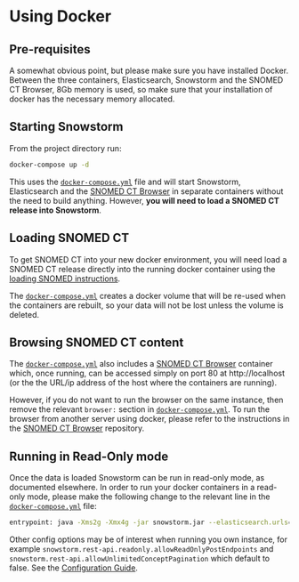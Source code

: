 # Using Docker

## Pre-requisites

A somewhat obvious point, but please make sure you have installed Docker. Between the three containers, Elasticsearch, Snowstorm and the SNOMED CT Browser, 8Gb memory is used, so make sure that your installation of docker has the necessary memory allocated.

## Starting Snowstorm

From the project directory run:

```bash
docker-compose up -d
```

This uses the [`docker-compose.yml`](../docker-compose.yml) file and will start Snowstorm,  Elasticsearch and the [SNOMED CT Browser](https://github.com/IHTSDO/sct-browser-frontend) in separate containers without the need to build anything. However, **you will need to load a SNOMED CT release into Snowstorm**.

## Loading SNOMED CT

To get SNOMED CT into your new docker environment, you will need load a SNOMED CT release directly into the running docker container using the [loading SNOMED instructions](loading-snomed.md).

The [`docker-compose.yml`](../docker-compose.yml) creates a docker volume that will be re-used when the containers are rebuilt, so your data will not be lost unless the volume is deleted.

## Browsing SNOMED CT content

The [`docker-compose.yml`](../docker-compose.yml) also includes a [SNOMED CT Browser](https://github.com/IHTSDO/sct-browser-frontend) container which, once running, can be accessed simply on port 80 at http://localhost (or the the URL/ip address of the host where the containers are running).

However, if you do not want to run the browser on the same instance, then remove the relevant `browser:` section in [`docker-compose.yml`](../docker-compose.yml). To run the browser from another server using docker, please refer to the instructions in the [SNOMED CT Browser](https://github.com/IHTSDO/sct-browser-frontend) repository.

## Running in Read-Only mode

Once the data is loaded Snowstorm can be run in read-only mode, as documented elsewhere. In order to run your docker containers in a read-only mode, please make the following change to the relevant line in the [`docker-compose.yml`](../docker-compose.yml) file:

```bash
entrypoint: java -Xms2g -Xmx4g -jar snowstorm.jar --elasticsearch.urls=http://es:9200 --snowstorm.rest-api.readonly=true
```

Other config options may be of interest when running you own instance, for example `snowstorm.rest-api.readonly.allowReadOnlyPostEndpoints` and `snowstorm.rest-api.allowUnlimitedConceptPagination` which default to false. See the [Configuration Guide](configuration-guide.md).

